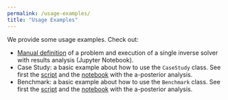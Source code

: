 ```yaml
---
permalink: /usage-examples/
title: "Usage Examples"
---
```


We provide some usage examples. Check out:

* [Manual definition](https://github.com/andre-batista/eispy2d/blob/main/demo/example_manual_definition.ipynb) of a problem and execution of a single inverse solver with results analysis (Jupyter Notebook).
* Case Study: a basic example about how to use the `CaseStudy` class. See first the [script](https://github.com/andre-batista/eispy2d/blob/main/demo/example_case_study.py) and the [notebook](https://github.com/andre-batista/eispy2d/blob/main/demo/example_case_study.ipynb) with the a-posterior analysis.
* Benchmark: a basic example about how to use the `Benchmark` class. See first the [script](https://github.com/andre-batista/eispy2d/blob/main/demo/example_benchmark.py) and the [notebook](https://github.com/andre-batista/eispy2d/blob/main/demo/example_benchmark.ipynb) with the a-posterior analysis.
